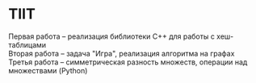 # TIIT
Первая работа – реализация библиотеки C++ для работы с хеш-таблицами  
Вторая работа – задача "Игра", реализация алгоритма на графах  
Третья работа – симметрическая разность множеств, операции над множествами (Python)
